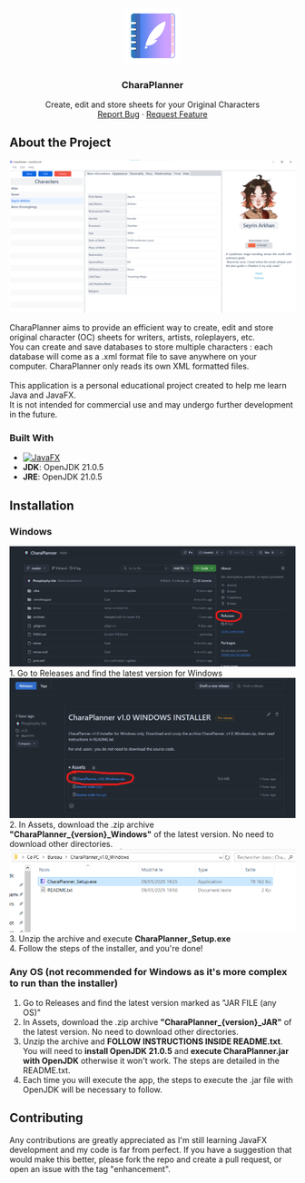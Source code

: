 <!-- PROJECT LOGO -->
<br />
<div align="center">
  <a href="https://github.com/Phosphophy-Lite/CharaPlanner">
    <img src="src/main/resources/img/icon_612.png" alt="Logo" width="20%" height="20%">
  </a>

  <h3 align="center">CharaPlanner</h3>

  <p align="center">
    Create, edit and store sheets for your Original Characters
    <br />
    <a href="https://github.com/Phosphophy-Lite/CharaPlanner/issues/new?labels=bug&template=bug-report---.md">Report Bug</a>
    &middot;
    <a href="https://github.com/Phosphophy-Lite/CharaPlanner/issues/new?labels=enhancement&template=feature-request---.md">Request Feature</a>
  </p>
</div>


<!-- ABOUT THE PROJECT -->
## About the Project

<img src="demo/demo1.png" alt="Application Look">

CharaPlanner aims to provide an efficient way to create, edit and store original character (OC) sheets for writers, artists, roleplayers, etc. <br>
You can create and save databases to store multiple characters : each database will come as a .xml format file to save anywhere on your computer.
CharaPlanner only reads its own XML formatted files.
<br>
<br>
This application is a personal educational project created to help me learn Java and JavaFX.<br>
It is not intended for commercial use and may undergo further development in the future.

### Built With

* [![JavaFX](https://img.shields.io/badge/JavaFX-OpenJFX-007396?style=for-the-badge&logo=java&logoColor=white)](https://openjfx.io/)
* **JDK**: OpenJDK 21.0.5
* **JRE**: OpenJDK 21.0.5

## Installation

### Windows

<img src="demo/demo2.png">
1. Go to Releases and find the latest version for Windows
<img src="demo/demo3.png">
2. In Assets, download the .zip archive <b>"CharaPlanner_{version}_Windows"</b> of the latest version. No need to download other directories.
<img src="demo/demo4.png">
3. Unzip the archive and execute <b>CharaPlanner_Setup.exe</b><br>
4. Follow the steps of the installer, and you're done!

### Any OS (not recommended for Windows as it's more complex to run than the installer)

1. Go to Releases and find the latest version marked as "JAR FILE (any OS)" 
2. In Assets, download the .zip archive <b>"CharaPlanner_{version}_JAR"</b> of the latest version. No need to download other directories.
3. Unzip the archive and <b>FOLLOW INSTRUCTIONS INSIDE README.txt</b>. You will need to <b>install OpenJDK 21.0.5</b> and <b>execute CharaPlanner.jar with OpenJDK</b> otherwise it won't work. The steps are detailed in the README.txt.<br>
4. Each time you will execute the app, the steps to execute the .jar file with OpenJDK will be necessary to follow.

<!-- CONTRIBUTING -->
## Contributing

Any contributions are greatly appreciated as I'm still learning JavaFX development and my code is far from perfect.
If you have a suggestion that would make this better, please fork the repo and create a pull request, or open an issue with the tag "enhancement".
